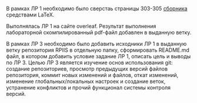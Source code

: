 В рамках ЛР 1 необходимо было сверстаь страницы 303-305 [сборника](https://docs.google.com/document/d/1LoQUc3vnl5gvPJD2AASKpqAh-MAW2DTD95snxD1PNmw/edit) средствами LaTeX.

Выполнялась ЛР 1 на сайте overleaf. Результат выполнения лабораторной скомпилированный pdf-файл добавлен в выданную ветку.

В рамках ЛР З необходимо было добавить исходники ЛР 1 в выданную ветку репозитория RPIIS в отдельную папку, сформировать README.md файл, в котором добавить условие задание ЛР 1, описать цель и выводы по ЛР 3. Целью ЛР 3 является изучение основ использования git: создание репозиториев, просмотр предыдущих версий файлов репозитория, коммит новых изменений и файлов, откат изменений, изменение глобальных/локальных настроек и создание веток, устранение конфликтов и прочий функционал системы контроля версий.
